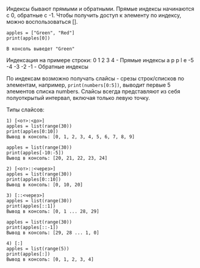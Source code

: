 Индексы бывают прямыми и обратными. Прямые индексы начинаются с 0, обратные c -1. Чтобы получить доступ к элементу по индексу, можно воспользоваться [].
~~~
apples = ["Green", "Red"]
print(apples[0])

В консоль выведет "Green"
~~~

Индексация на примере строки:
 0   1  2   3  4  - Прямые индексы
 a   p  p   l   e
-5 -4 -3 -2 -1 - Обратные индексы

По индексам возможно получать слайсы - срезы строк/списков по элементам, например,
```print(numbers[0:5])```, выводит первые 5 элементов списка numbers. Слайсы всегда представляют из себя полуоткрытый интервал, включая только левую точку.

Типы слайсов:
~~~
1) [<от>:<до>]
apples = list(range(30))
print(apples[0:10])
Вывод в консоль: [0, 1, 2, 3, 4, 5, 6, 7, 8, 9]

apples = list(range(30))
print(apples[-10:-5])
Вывод в консоль: [20, 21, 22, 23, 24]

2) [<от>::<через>]
apples = list(range(30))
print(apples[0::10])
Вывод в консоль: [0, 10, 20]

3) [::<через>]
apples = list(range(30))
print(apples[::1])
Вывод в консоль: [0, 1 ... 28, 29]

apples = list(range(30))
print(apples[::-1])
Вывод в консоль: [29, 28 ... 1, 0]

4) [:]
apples = list(range(5))
print(apples[:])
Вывод в консоль: [0, 1, 2, 3, 4]

